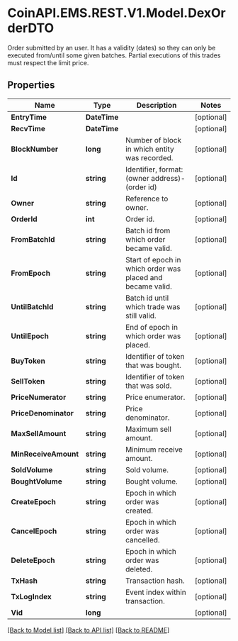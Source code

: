# CoinAPI.EMS.REST.V1.Model.DexOrderDTO
Order submitted by an user. It has a validity (dates) so they can only be executed from/until some given batches. Partial executions of this trades must respect the limit price.

## Properties

Name | Type | Description | Notes
------------ | ------------- | ------------- | -------------
**EntryTime** | **DateTime** |  | [optional] 
**RecvTime** | **DateTime** |  | [optional] 
**BlockNumber** | **long** | Number of block in which entity was recorded. | [optional] 
**Id** | **string** | Identifier, format: (owner address)-(order id) | [optional] 
**Owner** | **string** | Reference to owner. | [optional] 
**OrderId** | **int** | Order id. | [optional] 
**FromBatchId** | **string** | Batch id from which order became valid. | [optional] 
**FromEpoch** | **string** | Start of epoch in which order was placed and became valid. | [optional] 
**UntilBatchId** | **string** | Batch id until which trade was still valid. | [optional] 
**UntilEpoch** | **string** | End of epoch in which order was placed. | [optional] 
**BuyToken** | **string** | Identifier of token that was bought. | [optional] 
**SellToken** | **string** | Identifier of token that was sold. | [optional] 
**PriceNumerator** | **string** | Price enumerator. | [optional] 
**PriceDenominator** | **string** | Price denominator. | [optional] 
**MaxSellAmount** | **string** | Maximum sell amount. | [optional] 
**MinReceiveAmount** | **string** | Minimum receive amount. | [optional] 
**SoldVolume** | **string** | Sold volume. | [optional] 
**BoughtVolume** | **string** | Bought volume. | [optional] 
**CreateEpoch** | **string** | Epoch in which order was created. | [optional] 
**CancelEpoch** | **string** | Epoch in which order was cancelled. | [optional] 
**DeleteEpoch** | **string** | Epoch in which order was deleted. | [optional] 
**TxHash** | **string** | Transaction hash. | [optional] 
**TxLogIndex** | **string** | Event index within transaction. | [optional] 
**Vid** | **long** |  | [optional] 

[[Back to Model list]](../README.md#documentation-for-models) [[Back to API list]](../README.md#documentation-for-api-endpoints) [[Back to README]](../README.md)

